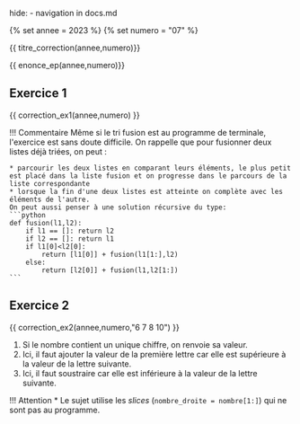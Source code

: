 hide: - navigation  in docs.md

{% set annee = 2023 %}
{% set numero = "07" %}


{{ titre_correction(annee,numero)}}

{{ enonce_ep(annee,numero)}}
 

## Exercice 1

{{ correction_ex1(annee,numero) }}

!!! Commentaire
    Même si le tri fusion est au programme de terminale, l'exercice est sans doute difficile. On rappelle que pour fusionner deux listes déjà triées, on peut :

    * parcourir les deux listes en comparant leurs éléments, le plus petit est placé dans la liste fusion et on progresse dans le parcours de la liste correspondante
    * lorsque la fin d'une deux listes est atteinte on complète avec les éléments de l'autre.
    On peut aussi penser à une solution récursive du type:
    ```python
    def fusion(l1,l2):
        if l1 == []: return l2
        if l2 == []: return l1
        if l1[0]<l2[0]: 
            return [l1[0]] + fusion(l1[1:],l2)
        else:
            return [l2[0]] + fusion(l1,l2[1:])
    ```

## Exercice 2 


{{ correction_ex2(annee,numero,"6 7 8 10") }}

1. Si le nombre contient un unique chiffre, on renvoie sa valeur.
2. Ici, il faut ajouter la valeur de la première lettre car elle est supérieure à la valeur de la lettre suivante.
3. Ici, il faut soustraire car elle est inférieure à la valeur de la lettre suivante.

!!! Attention
    * Le sujet utilise les *slices* (`nombre_droite = nombre[1:]`) qui ne sont pas au programme.